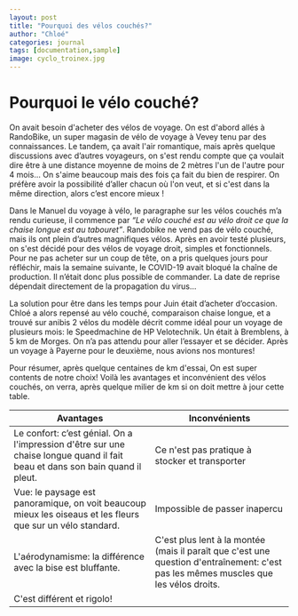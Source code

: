 ```yaml
---
layout: post
title: "Pourquoi des vélos couchés?"
author: "Chloé"
categories: journal
tags: [documentation,sample]
image: cyclo_troinex.jpg
---
```

# Pourquoi le vélo couché?
On avait besoin d'acheter des vélos de voyage. On est d'abord allés à RandoBike, un super magasin de vélo de voyage à Vevey tenu par des connaissances. Le tandem, ça avait l'air romantique, mais après quelque discussions avec d’autres voyageurs, on s'est rendu compte que ça voulait dire être à une distance moyenne de moins de 2 mètres l'un de l'autre pour 4 mois... On s'aime beaucoup mais des fois ça fait du bien de respirer. On préfère avoir la possibilité d’aller chacun où l'on veut, et si c'est dans la même direction, alors c’est encore mieux ! 

Dans le Manuel du voyage à vélo, le paragraphe sur les vélos couchés m’a rendu curieuse, il commence par *“Le vélo couché est au vélo droit ce que la chaise longue est au tabouret”*. Randobike ne vend pas de vélo couché, mais ils ont plein d’autres magnifiques vélos. Après en avoir testé plusieurs, on s'est décidé pour des vélos de voyage droit, simples et fonctionnels. Pour ne pas acheter sur un coup de tête, on a pris quelques jours pour réfléchir, mais la semaine suivante, le COVID-19 avait bloqué la chaîne de production. Il n’était donc plus possible de commander. La date de reprise dépendait directement de la propagation du virus...

La solution pour être dans les temps pour Juin était d’acheter d’occasion. Chloé a alors repensé au vélo couché, comparaison chaise longue, et a trouvé sur anibis 2 vélos du modèle décrit comme idéal pour un voyage de plusieurs mois: le Speedmachine de HP Velotechnik. Un était à Bremblens, à 5 km de Morges. On n’a pas attendu pour aller l’essayer et se décider. Après un voyage à Payerne pour le deuxième, nous avions nos montures!

Pour résumer, après quelque centaines de km d'essai, On est super contents de notre choix!
Voilà les avantages et inconvénient des vélos couchés, on verra, après quelque milier de km si on doit mettre à jour cette table.




| Avantages  | Inconvénients  |
|---|---|
| Le confort: c’est génial. On a l'impression d'être sur une chaise longue quand il fait beau et dans son bain quand il pleut.  | Ce n'est pas pratique à stocker et transporter  |
|Vue: le paysage est panoramique, on voit beaucoup mieux les oiseaus et les fleurs que sur un vélo standard.   |Impossible de passer inapercu    |
| L'aérodynamisme: la différence avec la bise est bluffante.  |C'est plus lent à la montée (mais il paraît que c'est une question d'entraînement: c'est pas les mêmes muscles que les vélos droits.    |
| C'est différent et rigolo!  |   |
